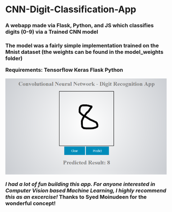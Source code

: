 # CNN-Digit-Classification-App
<h3>A webapp made via Flask, Python, and JS which classifies digits (0-9) via a Trained CNN model<h3>

The model was a fairly simple implementation trained on the Mnist dataset (the weights can be found in the model_weights folder)

Requirements:
Tensorflow
Keras
Flask
Python

![GitHub Logo](CNN_digit_classification_app_img.png)


*I had a lot of fun building this app. For anyone interested in Computer Vision based Machine Learning, I highly recommend this as an excercise!* Thanks to Syed Moinudeen for the wonderful concept!
